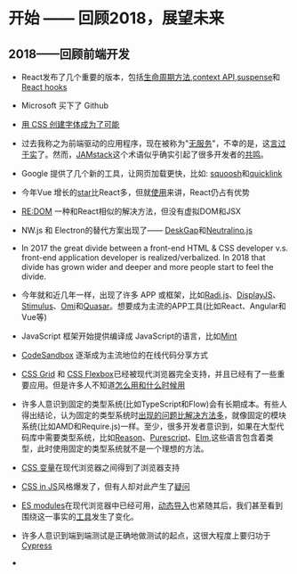 # 开始 —— 回顾2018，展望未来

## 2018——回顾前端开发

- React发布了几个重要的版本，包括[生命周期方法](https://reactjs.org/blog/2018/03/29/react-v-16-3.html#component-lifecycle-changes),[context API](https://reactjs.org/blog/2018/03/29/react-v-16-3.html#official-context-api),[suspense](https://reactjs.org/docs/react-api.html#reactsuspense)和[React hooks](https://reactjs.org/docs/hooks-intro.html)

- Microsoft 买下了 Github
- [用 CSS 创建字体成为了可能](https://yusugomori.com/projects/css-sans/)
- 过去我称之为前端驱动的应用程序，现在被称为"[无服务](https://serverless.css-tricks.com/)"，不幸的是，这[言过于实](https://www.jeremydaly.com/stop-calling-everything-serverless/)了。然而，[JAMstack](https://jamstack.org/)这个术语似乎确实引起了很多开发者的[共鸣](https://jamstackconf.com/nyc/)。
- Google 提供了几个新的工具，让网页加载更快，比如: [squoosh](https://github.com/GoogleChromeLabs/squoosh/)和[quicklink](https://github.com/GoogleChromeLabs/quicklink)
- 今年Vue 增长的[star](https://risingstars.js.org/2018/en/#section-framework)比React多，但就[使用](https://www.npmjs.com/browse/depended)来讲，React仍占有优势
- [RE:DOM](https://github.com/redom/redom) 一种和React相似的解决方法，但没有虚拟DOM和JSX
- NW.js 和 Electron的替代方案出现了—— [DeskGap](https://deskgap.com/)和[Neutralino.js](https://neutralino.js.org/)
- In 2017 the great divide between a front-end HTML & CSS developer v.s. front-end application developer is realized/verbalized. In 2018 that divide has grown wider and deeper and more people start to feel the divide.
- 今年就和近几年一样，出现了许多 APP 或框架，比如[Radi.js](https://radi.js.org/)、[DisplayJS](https://display.js.org/)、[ Stimulus](https://stimulusjs.org/)、[Omi](https://github.com/Tencent/omi)和[Quasar](https://quasar.dev/)。想要成为主流的APP工具(比如React、Angular和Vue等)
- JavaScript 框架开始提供编译成 JavaScript的语言，比如[Mint](https://www.mint-lang.com/)
- [CodeSandbox](https://codesandbox.io/) 逐渐成为主流地位的在线代码分享方式
- [CSS Grid](https://cssgridgarden.com/) 和 [CSS Flexbox](https://flexboxfroggy.com/)已经被现代浏览器完全支持，并且已经有了一些重要应用。但是许多人不知道[怎么用和什么时候用](https://css-irl.info/to-grid-or-to-flex/)
- 许多人意识到固定的类型系统(比如TypeScript和Flow)会有长期成本。有些人得出结论，认为固定的类型系统时[出现的问题比解决方法多](https://medium.com/javascript-scene/the-typescript-tax-132ff4cb175b)，就像固定的模块系统(比如AMD和Require.js)一样。至少，很多开发者意识到，如果在大型代码库中需要类型系统，比如[Reason](https://reasonml.github.io/)、[Purescript](http://www.purescript.org/)、[Elm](https://elm-lang.org/),这些语言包含着类型，此时使用固定的类型系统就不是一个理想的方法。
- [CSS 变量](https://developer.mozilla.org/en-US/docs/Web/CSS/Using_CSS_custom_properties)在现代浏览器之间得到了浏览器支持
- [CSS in JS](http://michelebertoli.github.io/css-in-js/)风格爆发了，但有人却对此产生了[疑问](http://bradfrost.com/blog/link/whats-wrong-with-css-in-js/)
- [ES modules](https://caniuse.com/#search=modules)在现代浏览器中已经可用，[动态导入](https://v8.dev/features/dynamic-import#dynamic)也紧随其后，我们甚至看到围绕这一事实的[工具](https://www.pikapkg.com/blog/introducing-pika-pack/)发生了变化。
- 许多人意识到端到端测试是正确地做测试的起点，这很大程度上要归功于[Cypress](https://www.cypress.io/how-it-works/)
- 
